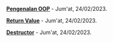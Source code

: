 **[Pengenalan OOP](https://medium.com/@respect.thoriq/pertemuan-2-php-36838b18b6fd)** - Jum'at, 24/02/2023.

**[Return Value](https://medium.com/@respect.thoriq/return-value-53c87e2e2dbf)** - Jum'at, 24/02/2023.

**[Destructor](https://medium.com/@respect.thoriq/destructor-aa90741e85e9)** - Jum'at, 24/02/2023.
